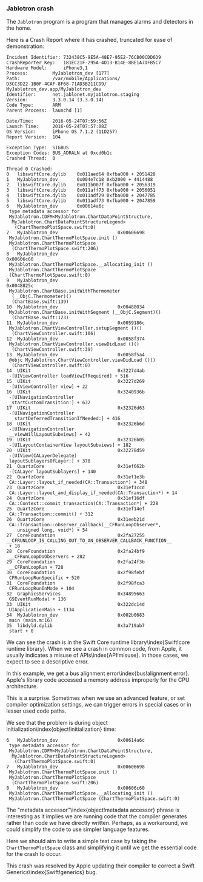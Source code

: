 ### Jablotron crash

The `Jablotron` program is a program that manages alarms and detectors in the home.

Here is a Crash Report where it has crashed, truncated for ease of demonstration:

```
Incident Identifier: 732438C5-9E5A-48E7-95E2-76C800CDD6D9
CrashReporter Key:   181EC21F-295A-4D13-B14E-8BE1A7DFB5C7
Hardware Model:      iPhone3,1
Process:         MyJablotron_dev [177]
Path:            /var/mobile/Applications/
D3CC3D22-1B0F-4CAF-8F68-71AD3B211CD9/
MyJablotron_dev.app/MyJablotron_dev
Identifier:      net.jablonet.myjablotron.staging
Version:         3.3.0.14 (3.3.0.14)
Code Type:       ARM
Parent Process:  launchd [1]

Date/Time:       2016-05-24T07:59:56Z
Launch Time:     2016-05-24T07:57:08Z
OS Version:      iPhone OS 7.1.2 (11D257)
Report Version:  104

Exception Type:  SIGBUS
Exception Codes: BUS_ADRALN at 0xcd0b1c
Crashed Thread:  0

Thread 0 Crashed:
0   libswiftCore.dylib    0x011aed64 0xfba000 + 2051428
1   MyJablotron_dev       0x004e7c18 0xb2000 + 4414488
2   libswiftCore.dylib    0x011b007f 0xfba000 + 2056319
3   libswiftCore.dylib    0x011aff73 0xfba000 + 2056051
4   libswiftCore.dylib    0x011adf29 0xfba000 + 2047785
5   libswiftCore.dylib    0x011adf73 0xfba000 + 2047859
6   MyJablotron_dev       0x00614a6c
 type metadata accessor for
 MyJablotron.CDFM<MyJablotron.ChartDataPointStructure,
  MyJablotron.ChartDataPointStructureLegend>
   (ChartThermoPlotSpace.swift:0)
7   MyJablotron_dev                      0x00606698
 MyJablotron.ChartThermoPlotSpace.init ()
 MyJablotron.ChartThermoPlotSpace
  (ChartThermoPlotSpace.swift:206)
8   MyJablotron_dev                      
0x00606c60
 MyJablotron.ChartThermoPlotSpace.__allocating_init ()
 MyJablotron.ChartThermoPlotSpace
 (ChartThermoPlotSpace.swift:0)
9   MyJablotron_dev                      
0x0048825c
 MyJablotron.ChartBase.initWithThermometer
  (__ObjC.Thermometer)()
  (ChartBase.swift:139)
10  MyJablotron_dev                      0x00488034
 MyJablotron.ChartBase.initWithSegment (__ObjC.Segment)()
  (ChartBase.swift:123)
11  MyJablotron_dev                      0x0059186c
 MyJablotron.ChartViewController.setupSegment ()()
  (ChartViewController.swift:106)
12  MyJablotron_dev                      0x0058f374
 MyJablotron.ChartViewController.viewDidLoad ()()
  (ChartViewController.swift:39)
13  MyJablotron_dev                      0x0058f5a4
 @objc MyJablotron.ChartViewController.viewDidLoad ()()
  (ChartViewController.swift:0)
14  UIKit                                0x3227d4ab
 -[UIViewController loadViewIfRequired] + 516
15  UIKit                                0x3227d269
 -[UIViewController view] + 22
16  UIKit                                0x3240936b
 -[UINavigationController
 _startCustomTransition:] + 632
17  UIKit                                0x32326d63
 -[UINavigationController
  _startDeferredTransitionIfNeeded:] + 416
18  UIKit                                0x32326b6d
 -[UINavigationController
 __viewWillLayoutSubviews] + 42
19  UIKit                                0x32326b05
 -[UILayoutContainerView layoutSubviews] + 182
20  UIKit                                0x32278d59
 -[UIView(CALayerDelegate)
 layoutSublayersOfLayer:] + 378
21  QuartzCore                           0x31ef662b
 -[CALayer layoutSublayers] + 140
22  QuartzCore                           0x31ef1e3b
 CA::Layer::layout_if_needed(CA::Transaction*) + 348
23  QuartzCore                           0x31ef1ccd
 CA::Layer::layout_and_display_if_needed(CA::Transaction*) + 14
24  QuartzCore                           0x31ef16df
 CA::Context::commit_transaction(CA::Transaction*) + 228
25  QuartzCore                           0x31ef14ef
 CA::Transaction::commit() + 312
26  QuartzCore                           0x31eeb21d
 CA::Transaction::observer_callback(__CFRunLoopObserver*,
    unsigned long, void*) + 54
27  CoreFoundation                       0x2fa27255
__CFRUNLOOP_IS_CALLING_OUT_TO_AN_OBSERVER_CALLBACK_FUNCTION__
 + 18
28  CoreFoundation                       0x2fa24bf9
 __CFRunLoopDoObservers + 282
29  CoreFoundation                       0x2fa24f3b
 __CFRunLoopRun + 728
30  CoreFoundation                       0x2f98febf
 CFRunLoopRunSpecific + 520
31  CoreFoundation                       0x2f98fca3
 CFRunLoopRunInMode + 104
32  GraphicsServices                     0x34895663
 GSEventRunModal + 136
33  UIKit                                0x322dc14d
 UIApplicationMain + 1134
34  MyJablotron_dev                      0x002b0683
 main (main.m:16)
35  libdyld.dylib                        0x3a719ab7
 start + 0
```

We can see the crash is in the Swift Core runtime library\index{Swift!core runtime library}.
When we see a crash in common code, from Apple, it usually indicates a misuse of APIs\index{API!misuse}.  In those cases, we expect to see a descriptive error.

In this example, we get a bus alignment error\index{bus!alignment error}.  Apple's library code accessed a memory address improperly for the CPU architecture.

This is a surprise.  Sometimes when we use an advanced feature, or set compiler optimization settings, we can trigger errors in special cases or in lesser used code paths.

We see that the problem is during object initialization\index{object!initialization} time:

```
6   MyJablotron_dev                      0x00614a6c
 type metadata accessor for
 MyJablotron.CDFM<MyJablotron.ChartDataPointStructure,
  MyJablotron.ChartDataPointStructureLegend>
   (ChartThermoPlotSpace.swift:0)
7   MyJablotron_dev                      0x00606698
 MyJablotron.ChartThermoPlotSpace.init ()
 MyJablotron.ChartThermoPlotSpace
  (ChartThermoPlotSpace.swift:206)
8   MyJablotron_dev                      0x00606c60
 MyJablotron.ChartThermoPlotSpace.__allocating_init ()
 MyJablotron.ChartThermoPlotSpace (ChartThermoPlotSpace.swift:0)
```

The "metadata accessor"\index{object!metadata accessor} phrase is interesting as it implies we are running code that the compiler generates rather than code we have directly written.  Perhaps, as a workaround, we could simplify the code to use simpler language features.

Here we should aim to write a simple test case by taking the `ChartThermoPlotSpace` class and simplifying it until we get the essential code for the crash to occur.

This crash was resolved by Apple updating their compiler to correct a Swift Generics\index{Swift!generics} bug.
